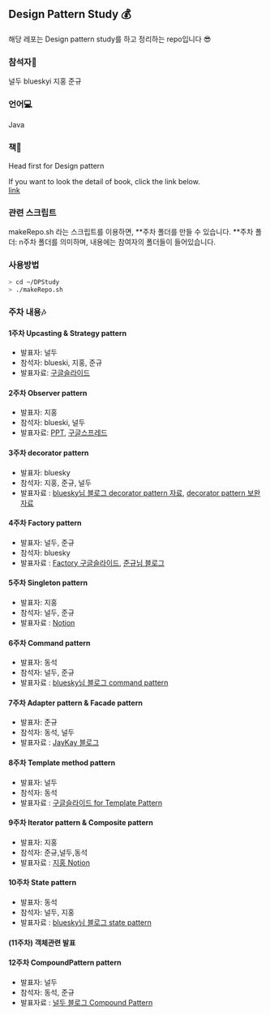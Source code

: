 ## Design Pattern Study 💰
해당 레포는 Design pattern study를 하고 정리하는 repo입니다 😎

### 참석자🙋
널두
blueskyi
지홍
준규

### 언어💻
Java

### 책📖
Head first for Design pattern

If you want to look the detail of book, click the link below.<br>
[link](https://www.aladin.co.kr/shop/wproduct.aspx?ItemId=582754)

### 관련 스크립트
makeRepo.sh 라는 스크립트를 이용하면, \*\*주차 폴더를 만들 수 있습니다.
\*\*주차 폴더:  n주차 폴더를 의미하며, 내용에는 참여자의 폴더들이 들어있습니다.

### 사용방법
```sh
> cd ~/DPStudy
> ./makeRepo.sh
```

### 주차 내용🎶
#### 1주차 Upcasting & Strategy pattern
- 발표자: 널두
- 참석자: blueski, 지홍, 준규
- 발표자료: [구글슬라이드](https://docs.google.com/presentation/d/1uno2OenhBLaPdJMpbKBzfB16qqSrW5UmbL9ubLFFIRA/edit?usp=sharing)

#### 2주차 Observer pattern
- 발표자: 지홍
- 참석자: blueski, 널두
- 발표자료: [PPT](https://github.com/0xd00d00/DPStudy/blob/master/2%EC%A3%BC%EC%B0%A8/Observer_pt.pptx), [구글스프레드](https://docs.google.com/spreadsheets/d/1OVOHPGhRUAkWzFpqCY_tELv2zk9qd_r-SjyQKi3BBT4/edit?usp=sharing)

#### 3주차 decorator pattern
- 발표자: bluesky
- 참석자: 지홍, 준규, 널두
- 발표자료 : [bluesky님 블로그 decorator pattern
자료](https://velog.io/@blueskyi/%ED%95%9C%EC%A4%84%EC%BD%94%EB%94%A9-%EB%94%94%EC%9E%90%EC%9D%B8%ED%8C%A8%ED%84%B4-%EC%8A%A4%ED%84%B0%EB%94%94-%EB%B0%9C%ED%91%9C-210925), [decorator pattern 보완자료](https://blog.naver.com/0xdoodoo/222516265735)

#### 4주차 Factory pattern
- 발표자: 널두, 준규
- 참석자: bluesky
- 발표자료 : [Factory 구글슬라이드](https://docs.google.com/presentation/d/1xaRuw_XbQODTLHY7qqs8zacpboC9EHJkBqnnBVwP_Go/edit#slide=id.gf52b21eef4_0_32), [준규님 블로그](https://j-aykay.tistory.com/entry/%ED%8C%A9%ED%86%A0%EB%A6%AC-%ED%8C%A8%ED%84%B4)

#### 5주차 Singleton pattern
- 발표자: 지홍
- 참석자: 널두, 준규
- 발표자료 : [Notion](https://www.notion.so/5-Singleton-Pattern-10-9-23a78cc20d794722b8a91ca352696c4b)


#### 6주차 Command pattern
- 발표자: 동석
- 참석자: 널두, 준규
- 발표자료 : [bluesky님 블로그 command pattern](https://velog.io/@blueskyi/%ED%95%9C%EC%A4%84%EC%BD%94%EB%94%A9-%EB%94%94%EC%9E%90%EC%9D%B8%ED%8C%A8%ED%84%B4-%EC%8A%A4%ED%84%B0%EB%94%94-%EB%B0%9C%ED%91%9C-211016)

#### 7주차 Adapter pattern & Facade pattern
- 발표자: 준규
- 참석자: 동석, 널두
- 발표자료 : [JayKay 블로그](https://j-aykay.tistory.com/entry/%EC%96%B4%EB%8C%91%ED%84%B0-%ED%8C%A8%ED%84%B4%EA%B3%BC-%ED%8D%BC%EC%82%AC%EB%93%9C-%ED%8C%A8%ED%84%B4)

#### 8주차 Template method pattern
- 발표자: 널두
- 참석자: 동석
- 발표자료 : [구글슬라이드 for Template Pattern](https://docs.google.com/presentation/d/13mrn2Dbk5yR1f5cv_IwMqw0drZlcr9qFetESaNYC7uA/edit#slide=id.g1005d14fadf_0_106)

#### 9주차 Iterator pattern & Composite pattern
- 발표자: 지홍
- 참석자: 준규,널두,동석
- 발표자료 : [지홍 Notion](https://www.notion.so/DesignPattern-47d58e7d773341d597756fba0d9e087a)

#### 10주차 State pattern
- 발표자: 동석
- 참석자: 널두, 지홍
- 발표자료 : [bluesky님 블로그 state pattern](https://velog.io/@blueskyi/State-pattern-%EC%8A%A4%ED%85%8C%EC%9D%B4%ED%8A%B8-%ED%8C%A8%ED%84%B4)

#### (11주차) 객체관련 발표

#### 12주차 CompoundPattern pattern
- 발표자: 널두
- 참석자: 동석, 준규
- 발표자료 : [널두 블로그 Compound Pattern](https://0xd00d00.github.io/2021/12/05/compound_pattern.html)
